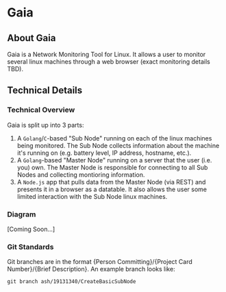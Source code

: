 # Gaia

## About Gaia
Gaia is a Network Monitoring Tool for Linux. It allows a user to monitor several linux machines through a web browser (exact monitoring details TBD).

## Technical Details
### Technical Overview
Gaia is split up into 3 parts:
1. A `Golang`/`C`-based "Sub Node" running on each of the linux machines being monitored. The Sub Node collects information about the machine it's running on (e.g. battery level, IP address, hostname, etc.).
2. A `Golang`-based "Master Node" running on a server that the user (i.e. you) own. The Master Node is responsible for connecting to all Sub Nodes and collecting montioring information.
3. A `Node.js` app that pulls data from the Master Node (via REST) and presents it in a browser as a datatable. It also allows the user some limited interaction with the Sub Node linux machines.
### Diagram
[Coming Soon...]
### Git Standards
Git branches are in the format {Person Committing}/{Project Card Number}/{Brief Description}. An example branch looks like:
```
git branch ash/19131340/CreateBasicSubNode
```
